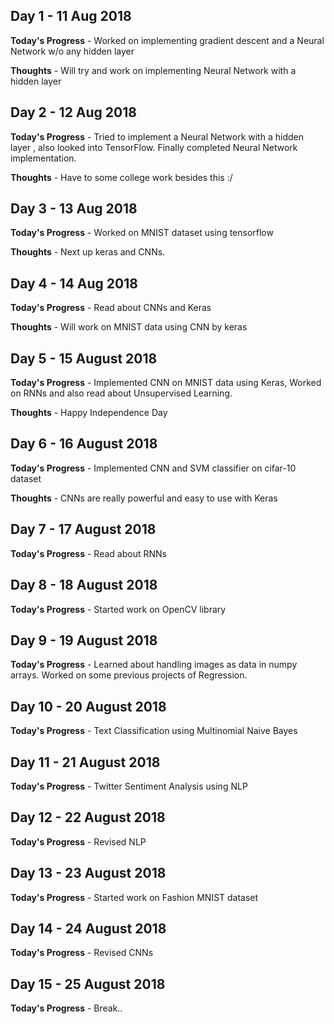 ## Day 1 - 11 Aug 2018

**Today's Progress** - Worked on implementing gradient descent and a Neural Network w/o any hidden layer

**Thoughts** - Will try and work on implementing Neural Network with a hidden layer


## Day 2 - 12 Aug 2018

**Today's Progress** - Tried to implement a Neural Network with a hidden layer , also looked into TensorFlow. Finally completed Neural Network implementation.

**Thoughts** - Have to some college work besides this :/

## Day 3 - 13 Aug 2018

**Today's Progress** - Worked on MNIST dataset using tensorflow

**Thoughts** - Next up keras and CNNs.

## Day 4 - 14 Aug 2018

**Today's Progress** - Read about CNNs and Keras

**Thoughts** - Will work on MNIST data using CNN by keras

## Day 5 - 15 August 2018

**Today's Progress** - Implemented CNN on MNIST data using Keras, Worked on RNNs and also read about Unsupervised Learning.

**Thoughts** - Happy Independence Day 

## Day 6 - 16 August 2018

**Today's Progress** - Implemented CNN and SVM classifier on cifar-10 dataset

**Thoughts** - CNNs are really powerful and easy to use with Keras

## Day 7 - 17 August 2018

**Today's Progress** - Read about RNNs

## Day 8 - 18 August 2018

**Today's Progress** - Started work on OpenCV library

## Day 9 - 19 August 2018

**Today's Progress** - Learned about handling images as data in numpy arrays. Worked on some previous projects of Regression.

## Day 10 - 20 August 2018

**Today's Progress** - Text Classification using Multinomial Naive Bayes

## Day 11 - 21 August 2018

**Today's Progress** - Twitter Sentiment Analysis using NLP

## Day 12 - 22 August 2018

**Today's Progress** - Revised NLP

## Day 13 - 23 August 2018

**Today's Progress** - Started work on Fashion MNIST dataset

## Day 14 - 24 August 2018

**Today's Progress** - Revised CNNs

## Day 15 - 25 August 2018

**Today's Progress** - Break..
